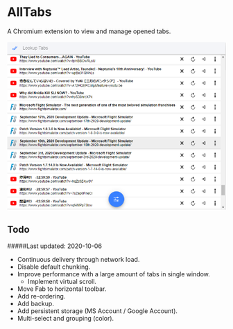 # AllTabs
A Chromium extension to view and manage opened tabs.<br><br>
![Screenshot](https://raw.githubusercontent.com/jtheller/AllTabs/development/screenshot.png)

## Todo
#####Last updated: 2020-10-06
- Continuous delivery through network load.
- Disable default chunking.
- Improve performance with a large amount of tabs in single window.
    - Implement virtual scroll.
- Move Fab to horizontal toolbar.
- Add re-ordering.
- Add backup.
- Add persistent storage (MS Account / Google Account).
- Multi-select and grouping (color).